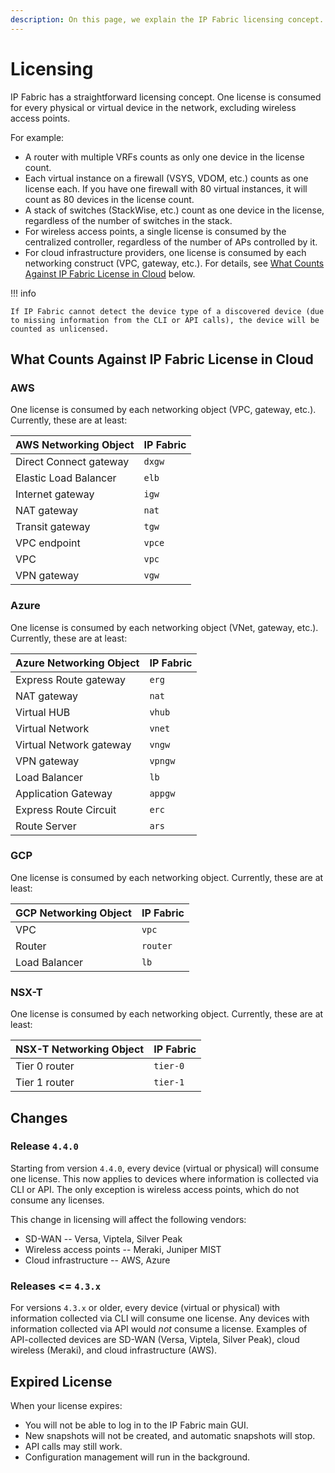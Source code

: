 ```yaml
---
description: On this page, we explain the IP Fabric licensing concept.
---
```


# Licensing

IP Fabric has a straightforward licensing concept. One license is consumed for
every physical or virtual device in the network, excluding wireless access
points.

For example:

- A router with multiple VRFs counts as only one device in the license count.
- Each virtual instance on a firewall (VSYS, VDOM, etc.) counts as one license
  each. If you have one firewall with 80 virtual instances, it will count as 80
  devices in the license count.
- A stack of switches (StackWise, etc.) count as one device in the license,
  regardless of the number of switches in the stack.
- For wireless access points, a single license is consumed by the centralized
  controller, regardless of the number of APs controlled by it.
- For cloud infrastructure providers, one license is consumed by each networking
  construct (VPC, gateway, etc.). For details, see
  [What Counts Against IP Fabric License in Cloud](#what-counts-against-ip-fabric-license-in-cloud)
  below.

!!! info

  	If IP Fabric cannot detect the device type of a discovered device (due
  	to missing information from the CLI or API calls), the device will be
  	counted as unlicensed.

## What Counts Against IP Fabric License in Cloud

### AWS

One license is consumed by each networking object (VPC, gateway, etc.).
Currently, these are at least:

| AWS Networking Object  | IP Fabric |
| ---------------------- | --------- |
| Direct Connect gateway | `dxgw`    |
| Elastic Load Balancer  | `elb`     |
| Internet gateway       | `igw`     |
| NAT gateway            | `nat`     |
| Transit gateway        | `tgw`     |
| VPC endpoint           | `vpce`    |
| VPC                    | `vpc`     |
| VPN gateway            | `vgw`     |

### Azure

One license is consumed by each networking object (VNet, gateway, etc.).
Currently, these are at least:

| Azure Networking Object  | IP Fabric |
| ------------------------ | --------- |
| Express Route gateway    | `erg`     |
| NAT gateway              | `nat`     |
| Virtual HUB              | `vhub`    |
| Virtual Network          | `vnet`    |
| Virtual Network gateway  | `vngw`    |
| VPN gateway              | `vpngw`   |
| Load Balancer            | `lb`      |
| Application Gateway      | `appgw`   |
| Express Route Circuit    | `erc`     |
| Route Server             | `ars`     |

### GCP

One license is consumed by each networking object. Currently, these are at
least:

| GCP Networking Object  | IP Fabric |
| ---------------------- | --------- |
| VPC                    | `vpc`     |
| Router                 | `router`  |
| Load Balancer          | `lb`      |

### NSX-T

One license is consumed by each networking object. Currently, these are at
least:

| NSX-T Networking Object  | IP Fabric |
| ----------------------   | --------- |
| Tier 0 router            | `tier-0`  |
| Tier 1 router            | `tier-1`  |

## Changes

### Release `4.4.0`

Starting from version `4.4.0`, every device (virtual or physical) will consume
one license. This now applies to devices where information is collected via CLI
or API. The only exception is wireless access points, which do not consume any
licenses.

This change in licensing will affect the following vendors:

- SD-WAN -- Versa, Viptela, Silver Peak
- Wireless access points -- Meraki, Juniper MIST
- Cloud infrastructure -- AWS, Azure

### Releases <= `4.3.x`

For versions `4.3.x` or older, every device (virtual or physical) with
information collected via CLI will consume one license. Any devices with
information collected via API would _not_ consume a license. Examples of
API-collected devices are SD-WAN (Versa, Viptela, Silver Peak), cloud wireless
(Meraki), and cloud infrastructure (AWS).

## Expired License

When your license expires:

- You will not be able to log in to the IP Fabric main GUI.
- New snapshots will not be created, and automatic snapshots will stop.
- API calls may still work.
- Configuration management will run in the background.
